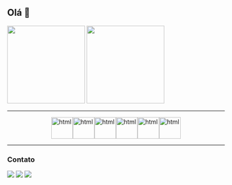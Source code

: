## Olá 👋

<div>
  <img height="180em" src="https://github-readme-stats.vercel.app/api?username=z4doque&show_icons=true&theme=tokyonight&include_all_commits=true&count_private=true"/>
  <img height="180em" src="https://github-readme-stats.vercel.app/api/top-langs/?username=z4doque&layout=compact&langs_count=7&theme=tokyonight"/>
</div>

---

<div style="width: 100%; display: flex; justify-content: center;">
    <img src="https://cdn.jsdelivr.net/gh/devicons/devicon/icons/html5/html5-original.svg" alt="html" width="50">
    <img src="https://cdn.jsdelivr.net/gh/devicons/devicon/icons/css3/css3-original.svg" alt="html" width="50">
    <img src="https://cdn.jsdelivr.net/gh/devicons/devicon/icons/bootstrap/bootstrap-original.svg" alt="html" width="50">
    <img src="https://cdn.jsdelivr.net/gh/devicons/devicon/icons/sass/sass-original.svg" alt="html" width="50">
    <img src="https://cdn.jsdelivr.net/gh/devicons/devicon/icons/javascript/javascript-original.svg" alt="html" width="50">
    <img src="https://cdn.jsdelivr.net/gh/devicons/devicon/icons/react/react-original.svg" alt="html" width="50">
</div>

---

### Contato

<div style="margin-top: 15px;">

<a href = "mailto:t.zadoque@escolar.ifrn.edu.br"><img src="https://img.shields.io/badge/Gmail-D14836?style=for-the-badge&logo=gmail&logoColor=white" target="_blank"></a>
<a href="linkedin.com/in/zadoque-teófilo/" target="_blank"><img src="https://img.shields.io/badge/-LinkedIn-%230077B5?style=for-the-badge&logo=linkedin&logoColor=white" target="_blank"></a>
<a href="https://t.me/z4doque">
    <img src="https://img.shields.io/badge/Telegram-2CA5E0?style=for-the-badge&logo=telegram&logoColor=white">
</a>

</div>
